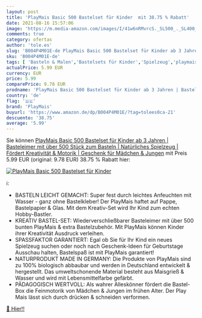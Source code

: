 ```yaml
---
layout: post
title: 'PlayMais Basic 500 Bastelset für Kinder  mit 38.75 % Rabatt'
date: 2021-08-16 15:57:06
image: 'https://m.media-amazon.com/images/I/41w6nRMvrcS._SL500_._SL400_.jpg'
comments: true
category: ofertas
author: 'tole.es'
slug: 'B004P4M01E-de PlayMais Basic 500 Bastelset für Kinder ab 3 Jahren |...'
sku: 'B004P4M01E-de'
tags: [ 'Basteln & Malen','Bastelsets für Kinder','Spielzeug','playmais', ]
actualPrice: 5.99 EUR
currency: EUR
price: 5.99
comparePrice: 9.78 EUR
prodname: 'PlayMais Basic 500 Bastelset für Kinder ab 3 Jahren | Basteleimer mit über 500 Stück zum Basteln | Natürliches Spielzeug | Fördert Kreativität & Motorik | Geschenk für Mädchen & Jungen'
country: 'de'
flag: '🇩🇪'
brand: 'PlayMais'
buyurl: 'https://www.amazon.de/dp/B004P4M01E/?tag=tolees0ca-21'
descuento: '38.75'
average: '5.99'
---
```


Sie können [PlayMais Basic 500 Bastelset für Kinder ab 3 Jahren | Basteleimer mit über 500 Stück zum Basteln | Natürliches Spielzeug | Fördert Kreativität & Motorik | Geschenk für Mädchen & Jungen](https://www.amazon.de/dp/B004P4M01E/?tag=tolees0ca-21) mit Preis 5.99 EUR (original: 9.78 EUR) 38.75 % Rabatt hier:

[![PlayMais Basic 500 Bastelset für Kinder ](https://m.media-amazon.com/images/I/41w6nRMvrcS._SL500_._SL400_.jpg)](https://www.amazon.de/dp/B004P4M01E/?tag=tolees0ca-21)

ℹ️:

- BASTELN LEICHT GEMACHT: Super fest durch leichtes Anfeuchten mit Wasser - ganz ohne Bastelkleber! Der PlayMais haftet auf Pappe, Bastelpapier & Glas. Mit dem Kreativ-Set wird Ihr Kind zum echten Hobby-Bastler.
- KREATIV BASTEL-SET: Wiederverschließbarer Basteleimer mit über 500 bunten PlayMais & extra Bastelzubehör. Mit PlayMais können Kinder ihrer Kreativität Ausdruck verleihen.
- SPASSFAKTOR GARANTIERT: Egal ob Sie für Ihr Kind ein neues Spielzeug suchen oder noch nach Geschenk-Ideen für Geburtstage Ausschau halten, Bastelspaß ist mit PlayMais garantiert!
- NATURPRODUKT MADE IN GERMANY: Die Produkte von PlayMais sind zu 100% biologisch abbaubar und werden in Deutschland entwickelt & hergestellt. Das umweltschonende Material besteht aus Maisgrieß & Wasser und wird mit Lebensmittelfarbe gefärbt.
- PÄDAGOGISCH WERTVOLL: Als wahrer Alleskönner fördert die Bastel-Box die Feinmotorik von Mädchen & Jungen im frühen Alter. Der Play Mais lässt sich durch drücken & schneiden verformen.

[🛒 Hier!!](https://www.amazon.de/dp/B004P4M01E/?tag=tolees0ca-21)
